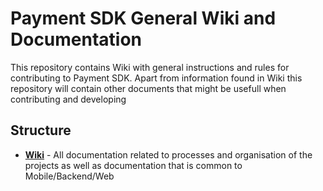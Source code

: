 # Payment SDK General Wiki and Documentation

This repository contains Wiki with general instructions and rules for contributing to Payment SDK.
Apart from information found in Wiki this repository will contain other documents that might be usefull when contributing and developing

## Structure

* [**Wiki**](https://github.com/mobilabsolutions/payment-sdk-wiki-open/wiki) - All documentation related to processes and organisation of the projects as well as documentation that is common to Mobile/Backend/Web




